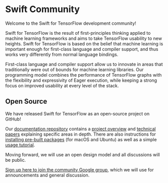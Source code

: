 # Swift Community

Welcome to the Swift for TensorFlow development community!

Swift for TensorFlow is the result of first-principles thinking applied to
machine learning frameworks and aims to take TensorFlow usability to new
heights. Swift for TensorFlow is based on the belief that machine learning is
important enough for first-class language and compiler support, and thus works
very differently from normal language bindings.

First-class language and compiler support allow us to innovate in areas that
traditionally were out of bounds for machine learning libraries. Our
programming model combines the performance of TensorFlow graphs with the
flexibility and expressivity of Eager execution, while keeping a strong focus
on improved usability at every level of the stack.

## Open Source

We have released Swift for TensorFlow as an open-source project on GitHub!

Our [documentation repository](https://github.com/tensorflow/swift) contains a
[project overview](https://github.com/tensorflow/swift/blob/master/docs/DesignOverview.md)
and [technical papers](https://github.com/tensorflow/swift/tree/master/docs)
explaining specific areas in depth. There are also instructions for [installing
pre-built packages](https://github.com/tensorflow/swift/blob/master/Installation.md)
(for macOS and Ubuntu) as well as a simple
[usage tutorial](https://github.com/tensorflow/swift/blob/master/Usage.md).

Moving forward, we will use an open design model and all discussions will be
public.

[Sign up here to join the community Google
group](https://groups.google.com/a/tensorflow.org/d/forum/swift), which we will
use for announcements and general discussion.
